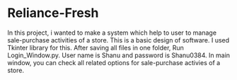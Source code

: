 # Reliance-Fresh
In this project, i wanted to make a system which help to user to manage sale-purchase activities of a store. This is a basic design of software. I used Tkinter library for this.
After saving all files in one folder, Run Login_Window.py.
User name is Shanu and password is Shanu0384.
In main window, you can check all related options for sale-purchase activies of a store.
